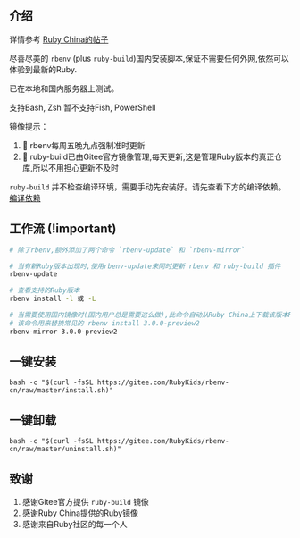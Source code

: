 ## 介绍

详情参考 [Ruby China的帖子](https://ruby-china.org/topics/40693)

尽善尽美的 `rbenv` (plus `ruby-build`)国内安装脚本,保证不需要任何外网,依然可以体验到最新的Ruby.

已在本地和国内服务器上测试。

支持Bash, Zsh 暂不支持Fish, PowerShell

镜像提示：

1. 🥳 rbenv每周五晚九点强制准时更新
2. 🥰 ruby-build已由Gitee官方镜像管理,每天更新,这是管理Ruby版本的真正仓库,所以不用担心更新不及时

`ruby-build` 并不检查编译环境，需要手动先安装好。请先查看下方的编译依赖。
[编译依赖](https://github.com/rbenv/ruby-build/wiki#suggested-build-environment)

## 工作流 (!important)

```bash
# 除了rbenv,额外添加了两个命令 `rbenv-update` 和 `rbenv-mirror`

# 当有新Ruby版本出现时,使用rbenv-update来同时更新 rbenv 和 ruby-build 插件
rbenv-update

# 查看支持的Ruby版本
rbenv install -l 或 -L 

# 当需要使用国内镜像时(国内用户总是需要这么做),此命令自动从Ruby China上下载该版本Ruby
# 该命令用来替换常见的 rbenv install 3.0.0-preview2
rbenv-mirror 3.0.0-preview2

```

## 一键安装
```shell
bash -c "$(curl -fsSL https://gitee.com/RubyKids/rbenv-cn/raw/master/install.sh)"
```

## 一键卸载
```shell
bash -c "$(curl -fsSL https://gitee.com/RubyKids/rbenv-cn/raw/master/uninstall.sh)"
```


## 致谢

1. 感谢Gitee官方提供 `ruby-build` 镜像
2. 感谢Ruby China提供的Ruby镜像
3. 感谢来自Ruby社区的每一个人